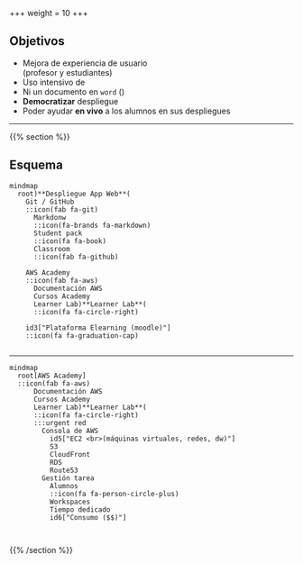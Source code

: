 +++
weight = 10
+++

## <i class="fa-solid fa-bullseye"></i> Objetivos

* Mejora de experiencia de usuario <br> (profesor y estudiantes)
* Uso intensivo de **<i class="fa-brands fa-git"></i>**
* Ni un documento en `word` (<i class="fa-brands fa-markdown"></i>)
* **Democratizar** despliegue
* Poder ayudar **en vivo** a los alumnos en sus despliegues

---

{{% section %}}

## <i class="fa-solid fa-diagram-project"></i> Esquema 

```mermaid
mindmap
  root)**Despliegue App Web**(
    Git / GitHub 
    ::icon(fab fa-git)
      Markdonw
      ::icon(fa-brands fa-markdown)
      Student pack
      ::icon(fa fa-book)
      Classroom
      ::icon(fab fa-github)
        
    AWS Academy
    ::icon(fab fa-aws)
      Documentación AWS
      Cursos Academy
      Learner Lab)**Learner Lab**(
      ::icon(fa fa-circle-right)
      
    id3["Plataforma Elearning (moodle)"]
    ::icon(fa fa-graduation-cap)


```

---

```mermaid
mindmap
  root[AWS Academy]
  ::icon(fab fa-aws)
      Documentación AWS
      Cursos Academy
      Learner Lab)**Learner Lab**(
      ::icon(fa fa-circle-right)
      :::urgent red
        Consola de AWS
          id5["EC2 <br>(máquinas virtuales, redes, dw)"]
          S3
          CloudFront
          RDS
          Route53
        Gestión tarea
          Alumnos
          ::icon(fa fa-person-circle-plus)
          Workspaces
          Tiempo dedicado
          id6["Consumo ($$)"]
          
          
```

{{% /section %}}
